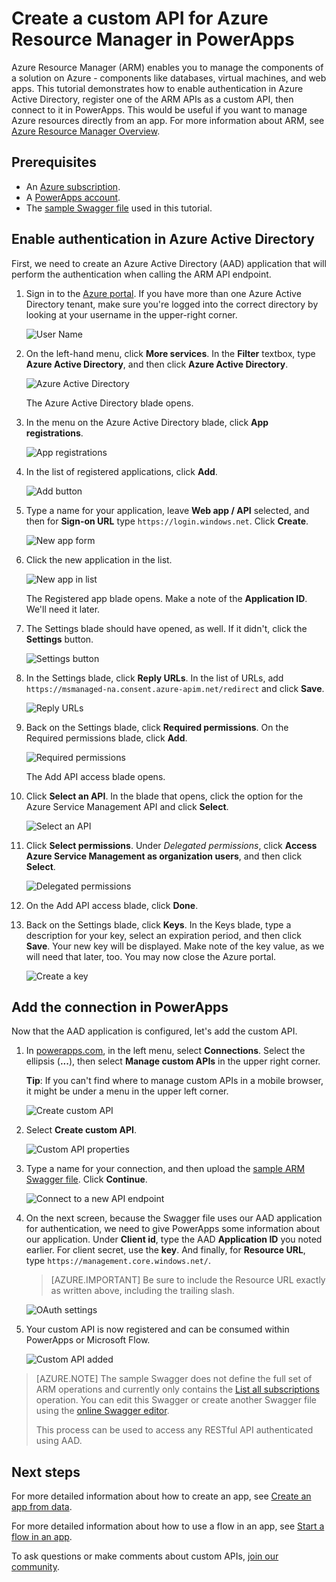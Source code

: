<properties
	pageTitle="Create a custom API for Azure Resource Manager | Microsoft PowerApps"
	description="Learn how to create a custom API for Azure Resource Manager, then add the API to PowerApps."
	services=""
    suite="powerapps"
	documentationCenter=""
	authors="RickSaling"
	manager="anneta"
	editor=""/>

<tags
   ms.service="powerapps"
   ms.devlang="na"
   ms.topic="article"
   ms.tgt_pltfrm="na"
   ms.workload="na"
   ms.date="05/03/2016"
   ms.author="ricksal"/>


# Create a custom API for Azure Resource Manager in PowerApps

Azure Resource Manager (ARM) enables you to manage the components of a solution on Azure - components like databases, virtual machines, and web apps. This tutorial demonstrates how to enable authentication in Azure Active Directory, register one of the ARM APIs as a custom API, then connect to it in PowerApps. This would be useful if you want to manage Azure resources directly from an app. For more information about ARM, see [Azure Resource Manager Overview](https://docs.microsoft.com/en-us/azure/azure-resource-manager/resource-group-overview).

## Prerequisites

- An [Azure subscription](https://azure.microsoft.com/en-us/free/).
- A [PowerApps account](https://powerapps.microsoft.com).
- The [sample Swagger file](http://pwrappssamples.blob.core.windows.net/samples/AzureResourceManager.json) used in this tutorial.


## Enable authentication in Azure Active Directory

First, we need to create an Azure Active Directory (AAD) application that will perform the authentication when calling the ARM API endpoint.

1. Sign in to the [Azure portal](https://portal.azure.com).  If you have more than one Azure Active Directory tenant, make sure you're logged into the correct directory by looking at your username in the upper-right corner.

    ![User Name](./media/customapi-azure-resource-manager-tutorial/current-user.png)

2. On the left-hand menu, click **More services**.  In the **Filter** textbox, type **Azure Active Directory**, and then click **Azure Active Directory**.

    ![Azure Active Directory](./media/customapi-azure-resource-manager-tutorial/azureaad.png)

    The Azure Active Directory blade opens.   

3. In the menu on the Azure Active Directory blade, click **App registrations**.

    ![App registrations](./media/customapi-azure-resource-manager-tutorial/azureapplication.png)

4. In the list of registered applications, click **Add**.

    ![Add button](./media/customapi-azure-resource-manager-tutorial/add-app-btn.png)   

5. Type a name for your application, leave **Web app / API** selected, and then for **Sign-on URL** type `https://login.windows.net`.  Click **Create**.  

    ![New app form](./media/customapi-azure-resource-manager-tutorial/newapplication.png)

6. Click the new application in the list.

    ![New app in list](./media/customapi-azure-resource-manager-tutorial/newapplication2.png)

    The Registered app blade opens.  Make a note of the **Application ID**.  We'll need it later.

7. The Settings blade should have opened, as well.  If it didn't, click the **Settings** button.

    ![Settings button](./media/customapi-azure-resource-manager-tutorial/settings-btn.png)

8. In the Settings blade, click **Reply URLs**. In the list of URLs, add `https://msmanaged-na.consent.azure-apim.net/redirect` and click **Save**.

    ![Reply URLs](./media/customapi-azure-resource-manager-tutorial/reply-urls.png)

9. Back on the Settings blade, click **Required permissions**.  On the Required permissions blade, click **Add**.

    ![Required permissions](./media/customapi-azure-resource-manager-tutorial/permissions.png)

    The Add API access blade opens.

10. Click **Select an API**. In the blade that opens, click the option for the Azure Service Management API and click **Select**.

    ![Select an API](./media/customapi-azure-resource-manager-tutorial/permissions2.png)

11. Click **Select permissions**.  Under *Delegated permissions*, click **Access Azure Service Management as organization users**, and then click **Select**.

    ![Delegated permissions](./media/customapi-azure-resource-manager-tutorial/permissions3.png)

12. On the Add API access blade, click **Done**.

13. Back on the Settings blade, click **Keys**.  In the Keys blade, type a description for your key, select an expiration period, and then click **Save**.  Your new key will be displayed.  Make note of the key value, as we will need that later, too.  You may now close the Azure portal.

    ![Create a key](./media/customapi-azure-resource-manager-tutorial/configurekeys.png)


## Add the connection in PowerApps

Now that the AAD application is configured, let's add the custom API.

1. In [powerapps.com](https://web.powerapps.com), in the left menu, select **Connections**. Select the ellipsis (**...**), then select **Manage custom APIs** in the upper right corner.

	 **Tip**: If you can't find where to manage custom APIs in a mobile browser, it might be under a menu in the upper left corner.

	![Create custom API](./media/customapi-azure-resource-manager-tutorial/managecustomapi.png)  

2. Select **Create custom API**.

	![Custom API properties](./media/customapi-azure-resource-manager-tutorial/newcustomapi.png)

3. Type a name for your connection, and then upload the [sample ARM Swagger file](http://pwrappssamples.blob.core.windows.net/samples/AzureResourceManager.json).  Click **Continue**.  

    ![Connect to a new API endpoint](./media/customapi-azure-resource-manager-tutorial/createcustom.png)

4. On the next screen, because the Swagger file uses our AAD application for authentication, we need to give PowerApps some information about our application.  Under **Client id**, type the AAD **Application ID** you noted earlier.  For client secret, use the **key**.  And finally, for **Resource URL**, type `https://management.core.windows.net/`.

    > [AZURE.IMPORTANT] Be sure to include the Resource URL exactly as written above, including the trailing slash.

    ![OAuth settings](./media/customapi-azure-resource-manager-tutorial/oauthsettings.png)

5. Your custom API is now registered and can be consumed within PowerApps or Microsoft Flow.

    ![Custom API added](./media/customapi-azure-resource-manager-tutorial/createdcustomapi.png)

> [AZURE.NOTE] The sample Swagger does not define the full set of ARM operations and currently only contains the [List all subscriptions](https://msdn.microsoft.com/library/azure/dn790531.aspx) operation.  You can edit this Swagger or create another Swagger file using the [online Swagger editor](http://editor.swagger.io/).
>
>This process can be used to access any RESTful API authenticated using AAD.


## Next steps

For more detailed information about how to create an app, see [Create an app from data](get-started-create-from-data.md).

For more detailed information about how to use a flow in an app, see [Start a flow in an app](using-logic-flows.md).

To ask questions or make comments about custom APIs, [join our community](https://aka.ms/powerapps-community).
